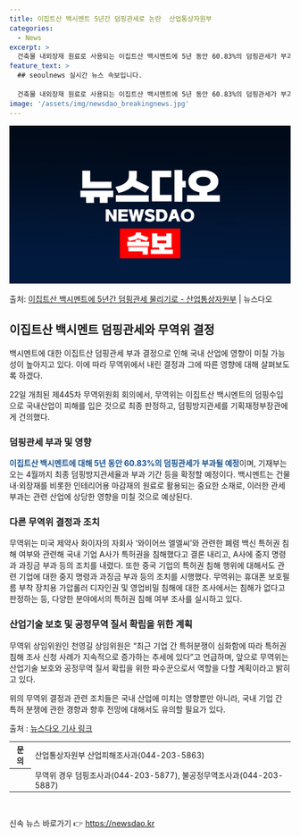 ```yaml
---
title: 이집트산 백시멘트 5년간 덤핑관세로 논란  산업통상자원부
categories:
  - News
excerpt: >
  건축물 내외장재 원료로 사용되는 이집트산 백시멘트에 5년 동안 60.83%의 덤핑관세가 부과된다. 산업통상자…
feature_text: >
  ## seoulnews 실시간 뉴스 속보입니다.

  건축물 내외장재 원료로 사용되는 이집트산 백시멘트에 5년 동안 60.83%의 덤핑관세가 부과된다. 산업통상자…
image: '/assets/img/newsdao_breakingnews.jpg'
---
```


![뉴스다오 속보](/assets/img/newsdao_breakingnews.jpg)

<p>출처: <a href="https://newsdao.kr/3217" rel="dofollow">이집트산 백시멘트에 5년간 덤핑관세 물리기로 - 산업통상자원부</a> | 뉴스다오</p>

<h2 data-ke-size="size26">이집트산 백시멘트 덤핑관세와 무역위 결정</h2>
백시멘트에 대한 이집트산 덤핑관세 부과 결정으로 인해 국내 산업에 영향이 미칠 가능성이 높아지고 있다. 이에 따라 무역위에서 내린 결정과 그에 따른 영향에 대해 살펴보도록 하겠다.

<p data-ke-size="size16">22일 개최된 제445차 무역위원회 회의에서, 무역위는 이집트산 백시멘트의 덤핑수입으로 국내산업이 피해를 입은 것으로 최종 판정하고, 덤핑방지관세를 기획재정부장관에게 건의했다.</p>

<h3>덤핑관세 부과 및 영향</h3>
<b><span style="color: #1a5490;">이집트산 백시멘트에 대해 5년 동안 60.83%의 덤핑관세가 부과될 예정</span></b>이며, 기재부는 오는 4월까지 최종 덤핑방지관세율과 부과 기간 등을 확정할 예정이다. 백시멘트는 건물 내·외장재를 비롯한 인테리어용 마감재의 원료로 활용되는 중요한 소재로, 이러한 관세 부과는 관련 산업에 상당한 영향을 미칠 것으로 예상된다.

<h3>다른 무역위 결정과 조치</h3>
무역위는 미국 제약사 화이자의 자회사 ‘와이어쓰 엘엘씨’와 관련한 폐렴 백신 특허권 침해 여부와 관련해 국내 기업 A사가 특허권을 침해했다고 결론 내리고, A사에 중지 명령과 과징금 부과 등의 조치를 내렸다. 또한 중국 기업의 특허권 침해 행위에 대해서도 관련 기업에 대한 중지 명령과 과징금 부과 등의 조치를 시행했다. 무역위는 휴대폰 보호필름 부착 장치용 가압롤러 디자인권 및 영업비밀 침해에 대한 조사에서는 침해가 없다고 판정하는 등, 다양한 분야에서의 특허권 침해 여부 조사를 실시하고 있다.

<h3>산업기술 보호 및 공정무역 질서 확립을 위한 계획</h3>
무역위 상임위원인 천영길 상임위원은 “최근 기업 간 특허분쟁이 심화함에 따라 특허권 침해 조사 신청 사례가 지속적으로 증가하는 추세에 있다”고 언급하며, 앞으로 무역위는 산업기술 보호와 공정무역 질서 확립을 위한 파수꾼으로서 역할을 다할 계획이라고 밝히고 있다.

위의 무역위 결정과 관련 조치들은 국내 산업에 미치는 영향뿐만 아니라, 국내 기업 간 특허 분쟁에 관한 경향과 향후 전망에 대해서도 유의할 필요가 있다.

출처 : <a href="https://newsdao.kr/3217">뉴스다오 기사 링크</a>

<table>
	<tr>
		<th>문의</th>
		<td>산업통상자원부 산업피해조사과(044-203-5863)</td>
	</tr>
	<tr>
		<th></th>
		<td>무역위 경우 덤핑조사과(044-203-5877), 불공정무역조사과(044-203-5887)</td>
	</tr>
</table>
<p data-ke-size="size16">&nbsp;</p> 

신속 뉴스 바로가기 👉 <a href="https://newsdao.kr" rel="dofollow">https://newsdao.kr</a>


